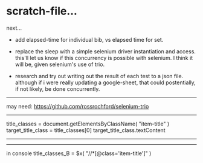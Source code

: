 scratch-file...
===============

next...

- add elapsed-time for individual bib, vs elapsed time for set.

- replace the sleep with a simple selenium driver instantiation and access. this'll let us know if this concurrency is possible with selenium. I think it will be, given selenium's use of trio.

- research and try out writing out the result of each test to a json file. although if i were really updating a google-sheet, that could postentially, if not likely, be done concurrently.

---


may need: <https://github.com/rossrochford/selenium-trio>

---

title_classes = document.getElementsByClassName( "item-title" )
target_title_class = title_classes[0]
target_title_class.textContent

---
---

in console
title_classes_B = $x( "//*[@class='item-title']" )